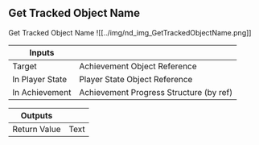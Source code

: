 ## Get Tracked Object Name
Get Tracked Object Name
![[../img/nd_img_GetTrackedObjectName.png]]

|Inputs||
|--|--|
| Target | Achievement Object Reference |
| In Player State | Player State Object Reference |
| In Achievement | Achievement Progress Structure (by ref) |

|Outputs||
|--|--|
| Return Value | Text |
